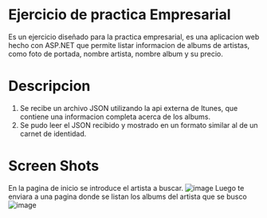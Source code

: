 # Ejercicio de practica Empresarial
Es un ejercicio diseñado para la practica empresarial, es una aplicacion web hecho con ASP.NET que permite listar informacion de albums de artistas, como foto de portada, nombre artista, nombre album y su precio.
# Descripcion
1. Se recibe un archivo JSON utilizando la api externa de Itunes, que contiene una informacion completa acerca de los albums.
2. Se pudo leer el JSON recibido y mostrado en un formato similar al de un carnet de identidad.
# Screen Shots
En la pagina de inicio se introduce el artista a buscar.
![image](https://user-images.githubusercontent.com/38285347/71752017-e6f1f000-2e53-11ea-8506-7f974bcafc4d.png)
Luego te enviara a una pagina donde se listan los albums del artista que se busco
![image](https://user-images.githubusercontent.com/38285347/71752090-26204100-2e54-11ea-9cb9-747f2f2237b4.png)

